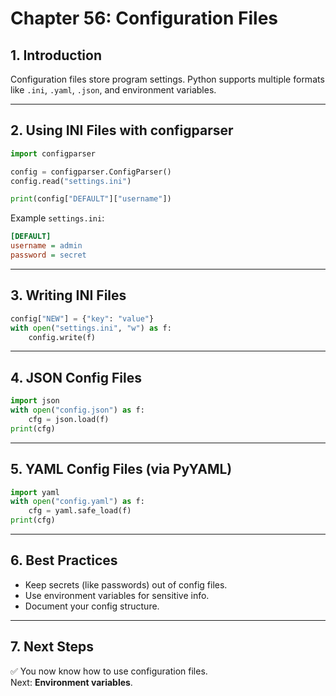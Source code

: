 # Chapter 56: Configuration Files

## 1. Introduction
Configuration files store program settings. Python supports multiple formats like `.ini`, `.yaml`, `.json`, and environment variables.

---

## 2. Using INI Files with configparser
```python
import configparser

config = configparser.ConfigParser()
config.read("settings.ini")

print(config["DEFAULT"]["username"])
```

Example `settings.ini`:
```ini
[DEFAULT]
username = admin
password = secret
```

---

## 3. Writing INI Files
```python
config["NEW"] = {"key": "value"}
with open("settings.ini", "w") as f:
    config.write(f)
```

---

## 4. JSON Config Files
```python
import json
with open("config.json") as f:
    cfg = json.load(f)
print(cfg)
```

---

## 5. YAML Config Files (via PyYAML)
```python
import yaml
with open("config.yaml") as f:
    cfg = yaml.safe_load(f)
print(cfg)
```

---

## 6. Best Practices
- Keep secrets (like passwords) out of config files.  
- Use environment variables for sensitive info.  
- Document your config structure.  

---

## 7. Next Steps
✅ You now know how to use configuration files.  
Next: **Environment variables**.
